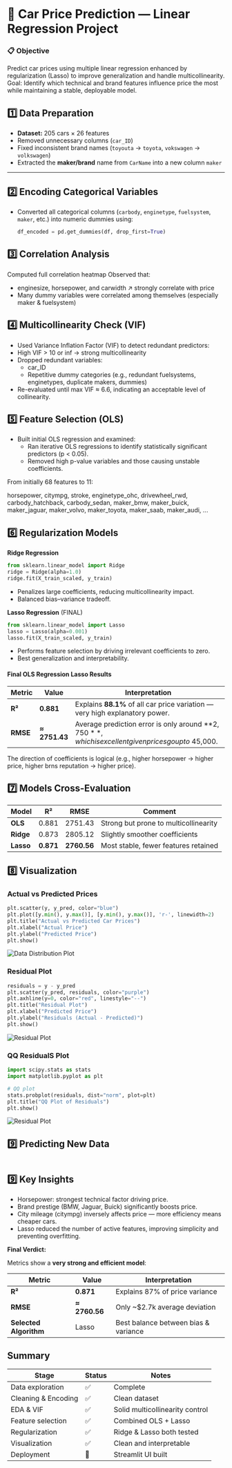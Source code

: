 # 🚗 Car Price Prediction — Linear Regression Project

### 📋 Objective
Predict car prices using multiple linear regression enhanced by regularization (Lasso) to improve generalization and handle multicollinearity.
Goal: Identify which technical and brand features influence price the most while maintaining a stable, deployable model.

## 1️⃣ Data Preparation

- **Dataset:** 205 cars × 26 features  
- Removed unnecessary columns (`car_ID`)
- Fixed inconsistent brand names (`toyouta` → `toyota`, `vokswagen` → `volkswagen`)
- Extracted the **maker/brand** name from `CarName` into a new column `maker`

---

## 2️⃣ Encoding Categorical Variables

- Converted all categorical columns (`carbody`, `enginetype`, `fuelsystem`, `maker`, etc.)
  into numeric dummies using:

  ```python
  df_encoded = pd.get_dummies(df, drop_first=True)


## 3️⃣ Correlation Analysis

Computed full correlation heatmap
Observed that:

 - enginesize, horsepower, and carwidth ↗ strongly correlate with price
 - Many dummy variables were correlated among themselves (especially maker & fuelsystem)

 ## 4️⃣ Multicollinearity Check (VIF)
- Used Variance Inflation Factor (VIF) to detect redundant predictors:
- High VIF > 10 or inf → strong multicollinearity
- Dropped redundant variables:
    - car_ID
    - Repetitive dummy categories (e.g., redundant fuelsystems, enginetypes, duplicate makers, dummies)
- Re-evaluated until max VIF ≈ 6.6, indicating an acceptable level of collinearity.

 ## 5️⃣ Feature Selection (OLS)
 - Built initial OLS regression and examined:
    - Ran iterative OLS regressions to identify statistically significant predictors (p < 0.05).
    - Removed high p-value variables and those causing unstable coefficients.

From initially 68 features to 11:

horsepower, citympg, stroke, enginetype_ohc, drivewheel_rwd, 
carbody_hatchback, carbody_sedan, maker_bmw, maker_buick, 
maker_jaguar, maker_volvo, maker_toyota, maker_saab, maker_audi, ...

 ## 6️⃣ Regularization Models

**Ridge Regression**
```python
from sklearn.linear_model import Ridge
ridge = Ridge(alpha=1.0)
ridge.fit(X_train_scaled, y_train)
```

- Penalizes large coefficients, reducing multicollinearity impact.
- Balanced bias–variance tradeoff.

**Lasso Regression** (FINAL)
```python
from sklearn.linear_model import Lasso
lasso = Lasso(alpha=0.001)
lasso.fit(X_train_scaled, y_train)
```
- Performs feature selection by driving irrelevant coefficients to zero.
- Best generalization and interpretability.

 #### Final OLS Regression Lasso Results

| Metric   | Value         | Interpretation                                                                                         |
| -------- | ------------- | ------------------------------------------------------------------------------------------------------ |
| **R²**   | **0.881**     | Explains **88.1%** of all car price variation — very high explanatory power.                           |
| **RMSE** | **≈ 2751.43** | Average prediction error is only around **$2,750**, which is excellent given prices go up to ~$45,000. |

The direction of coefficients is logical (e.g., higher horsepower → higher price, higher brns reputation → higher price).


 ## 7️⃣ Models Cross-Evaluation

 | Model     | R²        | RMSE        | Comment                               |
| --------- | --------- | ----------- | ------------------------------------- |
| **OLS**   | 0.881     | 2751.43     | Strong but prone to multicollinearity |
| **Ridge** | 0.873     | 2805.12     | Slightly smoother coefficients        |
| **Lasso** | **0.871** | **2760.56** | Most stable, fewer features retained  |


 ## 8️⃣ Visualization

### Actual vs Predicted Prices
```python
plt.scatter(y, y_pred, color="blue")
plt.plot([y.min(), y.max()], [y.min(), y.max()], 'r-', linewidth=2)
plt.title("Actual vs Predicted Car Prices")
plt.xlabel("Actual Price")
plt.ylabel("Predicted Price")
plt.show()
 ```
![Data Distribution Plot](images/data_plot.png)


 ### Residual Plot 
```python
residuals = y - y_pred
plt.scatter(y_pred, residuals, color="purple")
plt.axhline(y=0, color="red", linestyle="--")
plt.title("Residual Plot")
plt.xlabel("Predicted Price")
plt.ylabel("Residuals (Actual - Predicted)")
plt.show()
```
![Residual Plot ](images/residual_plot.png)


 ### QQ ResidualS Plot 
```python
import scipy.stats as stats
import matplotlib.pyplot as plt

# QQ plot
stats.probplot(residuals, dist="norm", plot=plt)
plt.title("QQ Plot of Residuals")
plt.show()
```
![Residual Plot ](images/qq_residuals_plot.png)


 ## 9️⃣ Predicting New Data
 
 ```python

 ```

  ## 9️⃣ Key Insights

- Horsepower: strongest technical factor driving price.
- Brand prestige (BMW, Jaguar, Buick) significantly boosts price.
- City mileage (citympg) inversely affects price — more efficiency means cheaper cars.
- Lasso reduced the number of active features, improving simplicity and preventing overfitting.


**Final Verdict:**

Metrics show a **very strong and efficient model**:

| Metric                 | Value         | Interpretation                       |
| ---------------------- | ------------- | ------------------------------------ |
| **R²**                 | **0.871**     | Explains 87% of price variance       |
| **RMSE**               | **≈ 2760.56** | Only ~$2.7k average deviation        |
| **Selected Algorithm** | Lasso         | Best balance between bias & variance |



## Summary
| Stage               | Status | Notes                           |
| ------------------- | ------ | ------------------------------- |
| Data exploration    | ✅      | Complete                        |
| Cleaning & Encoding | ✅      | Clean dataset                   |
| EDA & VIF           | ✅      | Solid multicollinearity control |
| Feature selection   | ✅      | Combined OLS + Lasso            |
| Regularization      | ✅      | Ridge & Lasso both tested       |
| Visualization       | ✅      | Clean and interpretable         |
| Deployment          | 🚀     | Streamlit UI built              |
